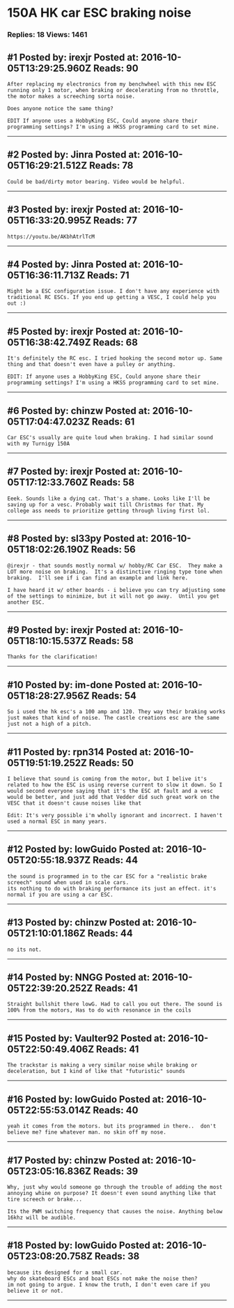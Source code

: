 # 150A HK car ESC braking noise

### Replies: 18 Views: 1461

## \#1 Posted by: irexjr Posted at: 2016-10-05T13:29:25.960Z Reads: 90

```
After replacing my electronics from my benchwheel with this new ESC running only 1 motor, when braking or decelerating from no throttle, the motor makes a screeching sorta noise.

Does anyone notice the same thing?

EDIT If anyone uses a HobbyKing ESC, Could anyone share their programming settings? I'm using a HKSS programming card to set mine.
```

---
## \#2 Posted by: Jinra Posted at: 2016-10-05T16:29:21.512Z Reads: 78

```
Could be bad/dirty motor bearing. Video would be helpful.
```

---
## \#3 Posted by: irexjr Posted at: 2016-10-05T16:33:20.995Z Reads: 77

```
https://youtu.be/AKbhAtrlTcM
```

---
## \#4 Posted by: Jinra Posted at: 2016-10-05T16:36:11.713Z Reads: 71

```
Might be a ESC configuration issue. I don't have any experience with traditional RC ESCs. If you end up getting a VESC, I could help you out :)
```

---
## \#5 Posted by: irexjr Posted at: 2016-10-05T16:38:42.749Z Reads: 68

```
It's definitely the RC esc. I tried hooking the second motor up. Same thing and that doesn't even have a pulley or anything.

EDIT: If anyone uses a HobbyKing ESC, Could anyone share their programming settings? I'm using a HKSS programming card to set mine.
```

---
## \#6 Posted by: chinzw Posted at: 2016-10-05T17:04:47.023Z Reads: 61

```
Car ESC's usually are quite loud when braking. I had similar sound with my Turnigy 150A
```

---
## \#7 Posted by: irexjr Posted at: 2016-10-05T17:12:33.760Z Reads: 58

```
Eeek. Sounds like a dying cat. That's a shame. Looks like I'll be saving up for a vesc. Probably wait till Christmas for that. My college ass needs to prioritize getting through living first lol.
```

---
## \#8 Posted by: sl33py Posted at: 2016-10-05T18:02:26.190Z Reads: 56

```
@irexjr - that sounds mostly normal w/ hobby/RC Car ESC.  They make a LOT more noise on braking.  It's a distinctive ringing type tone when braking.  I'll see if i can find an example and link here.

I have heard it w/ other boards - i believe you can try adjusting some of the settings to minimize, but it will not go away.  Until you get another ESC.
```

---
## \#9 Posted by: irexjr Posted at: 2016-10-05T18:10:15.537Z Reads: 58

```
Thanks for the clarification!
```

---
## \#10 Posted by: im-done Posted at: 2016-10-05T18:28:27.956Z Reads: 54

```
So i used the hk esc's a 100 amp and 120. They way their braking works just makes that kind of noise. The castle creations esc are the same just not a high of a pitch.
```

---
## \#11 Posted by: rpn314 Posted at: 2016-10-05T19:51:19.252Z Reads: 50

```
I believe that sound is coming from the motor, but I belive it's related to how the ESC is using reverse current to slow it down. So I would second everyone saying that it's the ESC at fault and a vesc would be better, and just add that Vedder did such great work on the VESC that it doesn't cause noises like that

Edit: It's very possible i'm wholly ignorant and incorrect. I haven't used a normal ESC in many years.
```

---
## \#12 Posted by: lowGuido Posted at: 2016-10-05T20:55:18.937Z Reads: 44

```
the sound is programmed in to the car ESC for a "realistic brake screech" sound when used in scale cars.
its nothing to do with braking performance its just an effect. it's normal if you are using a car ESC.
```

---
## \#13 Posted by: chinzw Posted at: 2016-10-05T21:10:01.186Z Reads: 44

```
no its not.
```

---
## \#14 Posted by: NNGG Posted at: 2016-10-05T22:39:20.252Z Reads: 41

```
Straight bullshit there lowG. Had to call you out there. The sound is 100% from the motors, Has to do with resonance in the coils
```

---
## \#15 Posted by: Vaulter92 Posted at: 2016-10-05T22:50:49.406Z Reads: 41

```
The trackstar is making a very similar noise while braking or deceleration, but I kind of like that "futuristic" sounds
```

---
## \#16 Posted by: lowGuido Posted at: 2016-10-05T22:55:53.014Z Reads: 40

```
yeah it comes from the motors. but its programmed in there..  don't believe me? fine whatever man. no skin off my nose.
```

---
## \#17 Posted by: chinzw Posted at: 2016-10-05T23:05:16.836Z Reads: 39

```
Why, just why would someone go through the trouble of adding the most annoying whine on purpose? It doesn't even sound anything like that tire screech or brake...

Its the PWM switching frequency that causes the noise. Anything below 16khz will be audible.
```

---
## \#18 Posted by: lowGuido Posted at: 2016-10-05T23:08:20.758Z Reads: 38

```
because its designed for a small car.
why do skateboard ESCs and boat ESCs not make the noise then?
im not going to argue. I know the truth, I don't even care if you believe it or not.
```

---

